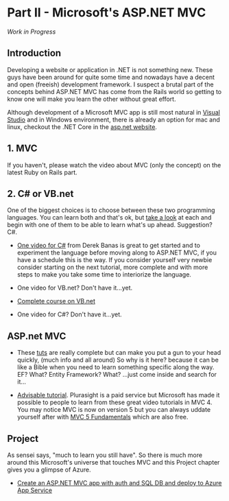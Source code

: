 # Part II - Microsoft's ASP.NET MVC

_Work in Progress_

## Introduction

Developing a website or application in .NET is not something new. These guys have been around for quite some time and nowadays have a decent and open (freeish) development framework. I suspect a brutal part of the concepts behind ASP.NET MVC has come from the Rails world so getting to know one will make you learn the other without great effort.

Although development of a Microsoft MVC app is still most natural in [Visual Studio](https://www.visualstudio.com/) and in Windows environment, there is already an option for mac and linux, checkout the .NET Core in the [asp.net website](http://www.asp.net/).

## 1. MVC

If you haven't, please watch the video about MVC (only the concept) on the latest Ruby on Rails part.

## 2. C# or VB.net

One of the biggest choices is to choose between these two programming languages. You can learn both and that's ok, but [take a look](http://www.harding.edu/fmccown/vbnet_csharp_comparison.html) at each and begin with one of them to be able to learn what's up ahead. Suggestion? C#.

- [One video for C#](https://youtu.be/lisiwUZJXqQ) from Derek Banas is great to get started and to experiment the language before moving along to ASP.NET MVC, if you have a schedule this is the way. If you consider yourself very newbie consider starting on the next tutorial, more complete and with more steps to make you take some time to interiorize the language.

- One video for VB.net? Don't have it...yet.

- [Complete course on VB.net](https://www.youtube.com/playlist?list=PLMvLDJ7usmZAPT9TWmVrFakfOqxeWL2u9)

- One video for C#? Don't have it...yet.

## ASP.net MVC

- These [tuts](http://www.asp.net/mvc/overview/getting-started/introduction/getting-started) are really complete but can make you put a gun to your head quickly, (much info and all around) So why is it here? because it can be like a Bible when you need to learn something specific along the way. EF? What? Entity Framework? What? ...just come inside and search for it...

- [Advisable tutorial](http://www.asp.net/mvc/videos/pluralsight-building-applications-with-aspnet-mvc-4). Plurasight is a paid service but Microsoft has made it possible to people to learn from these great video tutorials in MVC 4. You may notice MVC is now on version 5 but you can always uddate yourself after with [MVC 5 Fundamentals](http://pluralsight.com/training/Player?author=scott-allen&name=aspdotnet-mvc5-fundamentals-m1-introduction&mode=live&clip=0&course=aspdotnet-mvc5-fundamentals) which are also free.

## Project

As sensei says, "much to learn you still have". So there is much more around this Microsoft's universe that touches MVC and this Project chapter gives you a glimpse of Azure.

- [Create an ASP.NET MVC app with auth and SQL DB and deploy to Azure App Service](https://azure.microsoft.com/en-us/documentation/articles/web-sites-dotnet-deploy-aspnet-mvc-app-membership-oauth-sql-database/)
